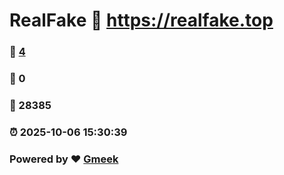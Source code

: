 # RealFake :link: https://realfake.top 
### :page_facing_up: [4](https://realfake.top/tag.html) 
### :speech_balloon: 0 
### :hibiscus: 28385 
### :alarm_clock: 2025-10-06 15:30:39 
### Powered by :heart: [Gmeek](https://github.com/Meekdai/Gmeek)
